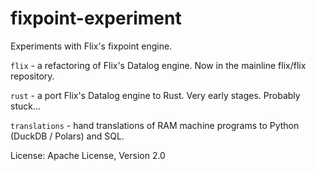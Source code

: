 # fixpoint-experiment

Experiments with Flix's fixpoint engine.

`flix` - a refactoring of Flix's Datalog engine. Now in the mainline flix/flix repository.

`rust` - a port Flix's Datalog engine to Rust. Very early stages. Probably stuck...

`translations` - hand translations of RAM machine programs to Python (DuckDB / Polars) and SQL.

License: Apache License, Version 2.0

